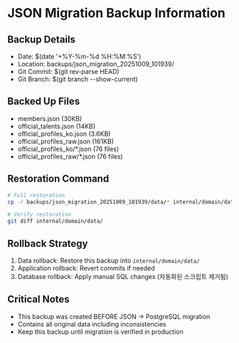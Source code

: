 # JSON Migration Backup Information

## Backup Details
- Date: $(date '+%Y-%m-%d %H:%M:%S')
- Location: backups/json_migration_20251009_101939/
- Git Commit: $(git rev-parse HEAD)
- Git Branch: $(git branch --show-current)

## Backed Up Files
- members.json (30KB)
- official_talents.json (14KB)  
- official_profiles_ko.json (3.6KB)
- official_profiles_raw.json (161KB)
- official_profiles_ko/*.json (76 files)
- official_profiles_raw/*.json (76 files)

## Restoration Command
```bash
# Full restoration
cp -r backups/json_migration_20251009_101939/data/* internal/domain/data/

# Verify restoration
git diff internal/domain/data/
```

## Rollback Strategy
1. Data rollback: Restore this backup into `internal/domain/data/`
2. Application rollback: Revert commits if needed
3. Database rollback: Apply manual SQL changes (자동화된 스크립트 제거됨)

## Critical Notes
- This backup was created BEFORE JSON → PostgreSQL migration
- Contains all original data including inconsistencies
- Keep this backup until migration is verified in production
